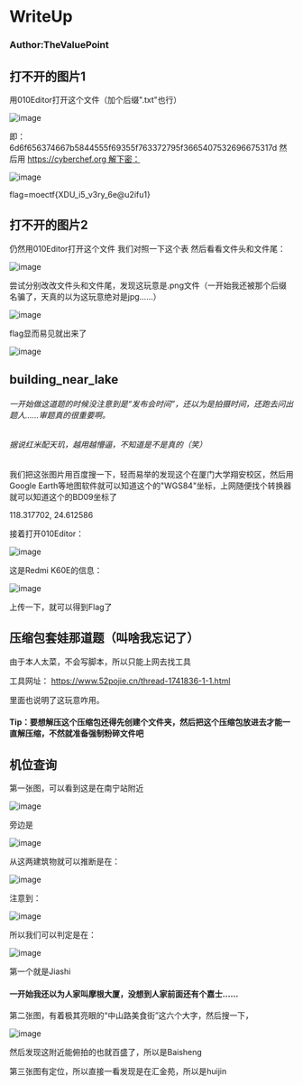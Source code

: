 # WriteUp
### Author:TheValuePoint

## 打不开的图片1
用010Editor打开这个文件（加个后缀".txt"也行）

![image](https://github.com/TheValuePoint/MoeCTF_2023/assets/58455675/1a748c5a-4a13-4070-b8aa-fb82c2e76e85)

即：
6d6f656374667b5844555f69355f763372795f3665407532696675317d
然后用 https://cyberchef.org 解下密：

![image](https://github.com/TheValuePoint/MoeCTF_2023/assets/58455675/023ebc34-d4fc-4ff5-bda0-dfca362a97bb)

flag=moectf{XDU_i5_v3ry_6e@u2ifu1}

## 打不开的图片2
仍然用010Editor打开这个文件
我们对照一下这个表
然后看看文件头和文件尾：

![image](https://github.com/TheValuePoint/MoeCTF_2023/assets/58455675/e1d11649-3f0f-442e-87f1-e6c8b5b3bb64)


尝试分别改改文件头和文件尾，发现这玩意是.png文件（一开始我还被那个后缀名骗了，天真的以为这玩意绝对是jpg……）

![image](https://github.com/TheValuePoint/MoeCTF_2023/assets/58455675/aabecc57-d31e-4ead-bb38-fae9a5c1291a)

flag显而易见就出来了

![image](https://github.com/TheValuePoint/MoeCTF_2023/assets/58455675/a487443b-0caf-4f66-8664-51e40e1bef6b)

## building_near_lake
###### 一开始做这道题的时候没注意到是“发布会时间”，还以为是拍摄时间，还跑去问出题人……审题真的很重要啊。

###### 据说红米配天玑，越用越懵逼，不知道是不是真的（笑）

我们把这张图片用百度搜一下，轻而易举的发现这个在厦门大学翔安校区，然后用Google Earth等地图软件就可以知道这个的"WGS84"坐标，上网随便找个转换器就可以知道这个的BD09坐标了

118.317702, 24.612586

接着打开010Editor：

![image](https://github.com/TheValuePoint/MoeCTF_2023/assets/58455675/aa44d1f6-5fd5-41ce-89a4-ed2e5c71f2f1)

这是Redmi K60E的信息：

![image](https://github.com/TheValuePoint/MoeCTF_2023/assets/58455675/b5e176ff-852c-411f-aec8-1b3acb4bda55)

上传一下，就可以得到Flag了

## 压缩包套娃那道题（叫啥我忘记了）
由于本人太菜，不会写脚本，所以只能上网去找工具

工具网址： https://www.52pojie.cn/thread-1741836-1-1.html

里面也说明了这玩意咋用。
#### Tip：要想解压这个压缩包还得先创建个文件夹，然后把这个压缩包放进去才能一直解压缩，不然就准备强制粉碎文件吧

## 机位查询

第一张图，可以看到这是在南宁站附近

![image](https://github.com/TheValuePoint/MoeCTF_2023/assets/58455675/d3de7b96-e717-4217-b944-43627c7a844d)

旁边是

![image](https://github.com/TheValuePoint/MoeCTF_2023/assets/58455675/7282b0ec-7855-49ac-ac31-5c7940d1f097)

从这两建筑物就可以推断是在：

![image](https://github.com/TheValuePoint/MoeCTF_2023/assets/58455675/ccb03874-8c15-4898-a643-63dd1f5ace93)

注意到：

![image](https://github.com/TheValuePoint/MoeCTF_2023/assets/58455675/cf949b67-d260-48cf-b6d7-27c8a3a8cb9e)

所以我们可以判定是在：

![image](https://github.com/TheValuePoint/MoeCTF_2023/assets/58455675/f6530d05-1ad6-4bd3-a505-b32316a8b455)

第一个就是Jiashi
#### 一开始我还以为人家叫摩根大厦，没想到人家前面还有个嘉士……

第二张图，有着极其亮眼的“中山路美食街”这六个大字，然后搜一下，

![image](https://github.com/TheValuePoint/MoeCTF_2023/assets/58455675/20de6e41-463d-44e6-863e-1db509f5a782)

然后发现这附近能俯拍的也就百盛了，所以是Baisheng

第三张图有定位，所以直接一看发现是在汇金苑，所以是huijin



